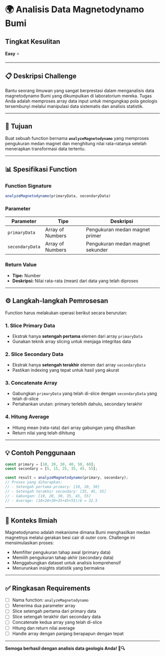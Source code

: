 # 🌍 Analisis Data Magnetodynamo Bumi

## Tingkat Kesulitan
**Easy** ⭐

---

## 📋 Deskripsi Challenge

Bantu seorang ilmuwan yang sangat berprestasi dalam menganalisis data magnetodynamo Bumi yang dikumpulkan di laboratorium mereka. Tugas Anda adalah memproses array data input untuk mengungkap pola geologis tersembunyi melalui manipulasi data sistematis dan analisis statistik.

---

## 🎯 Tujuan

Buat sebuah function bernama **`analyzeMagnetodynamo`** yang memproses pengukuran medan magnet dan menghitung nilai rata-ratanya setelah menerapkan transformasi data tertentu.

---

## 📊 Spesifikasi Function

### Function Signature
```javascript
analyzeMagnetodynamo(primaryData, secondaryData)
```

### Parameter

| Parameter | Tipe | Deskripsi |
|-----------|------|-----------|
| `primaryData` | Array of Numbers | Pengukuran medan magnet primer |
| `secondaryData` | Array of Numbers | Pengukuran medan magnet sekunder |

### Return Value

- **Tipe:** Number
- **Deskripsi:** Nilai rata-rata (mean) dari data yang telah diproses

---

## ⚙️ Langkah-langkah Pemrosesan

Function harus melakukan operasi berikut secara berurutan:

### 1. **Slice Primary Data**
   - Ekstrak hanya **setengah pertama** elemen dari array `primaryData`
   - Gunakan teknik array slicing untuk menjaga integritas data

### 2. **Slice Secondary Data**
   - Ekstrak hanya **setengah terakhir** elemen dari array `secondaryData`
   - Pastikan indexing yang tepat untuk hasil yang akurat

### 3. **Concatenate Array**
   - Gabungkan `primaryData` yang telah di-slice dengan `secondaryData` yang telah di-slice
   - Pertahankan urutan: primary terlebih dahulu, secondary terakhir

### 4. **Hitung Average**
   - Hitung mean (rata-rata) dari array gabungan yang dihasilkan
   - Return nilai yang telah dihitung

---

## 💡 Contoh Penggunaan

```javascript
const primary = [10, 20, 30, 40, 50, 60];
const secondary = [5, 15, 25, 35, 45, 55];

const result = analyzeMagnetodynamo(primary, secondary);
// Proses yang diharapkan:
// - Setengah pertama primary: [10, 20, 30]
// - Setengah terakhir secondary: [35, 45, 55]
// - Gabungan: [10, 20, 30, 35, 45, 55]
// - Average: (10+20+30+35+45+55)/6 = 32.5
```

---

## 🔬 Konteks Ilmiah

Magnetodynamo adalah mekanisme dimana Bumi menghasilkan medan magnetnya melalui gerakan besi cair di outer core. Challenge ini mensimulasikan proses:

- Memfilter pengukuran tahap awal (primary data)
- Memilih pengukuran tahap akhir (secondary data)
- Menggabungkan dataset untuk analisis komprehensif
- Menurunkan insights statistik yang bermakna

---

## ✅ Ringkasan Requirements

- [ ] Nama function: `analyzeMagnetodynamo`
- [ ] Menerima dua parameter array
- [ ] Slice setengah pertama dari primary data
- [ ] Slice setengah terakhir dari secondary data
- [ ] Concatenate kedua array yang telah di-slice
- [ ] Hitung dan return nilai average
- [ ] Handle array dengan panjang berapapun dengan tepat

---

**Semoga berhasil dengan analisis data geologis Anda! 🧲🔍**
